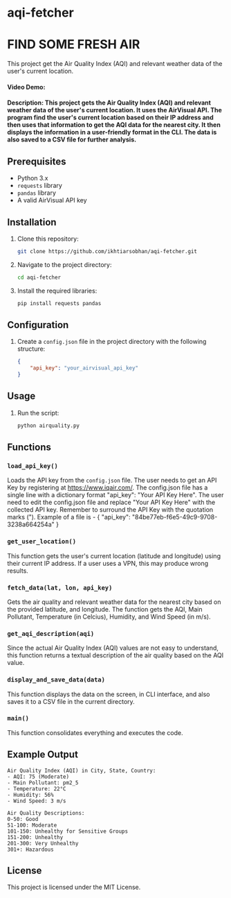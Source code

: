 # aqi-fetcher
# FIND SOME FRESH AIR
This project get the Air Quality Index (AQI) and relevant weather data of the user's current location.

#### Video Demo:  <URL HERE>
#### Description: This project gets the Air Quality Index (AQI) and relevant weather data of the user's current location. It uses the AirVisual API. The program find the user's current location based on their IP address and then uses that information to get the AQI data for the nearest city. It then displays the information in a user-friendly format in the CLI. The data is also saved to a CSV file for further analysis.

## Prerequisites
- Python 3.x
- `requests` library
- `pandas` library
- A valid AirVisual API key

## Installation
1. Clone this repository:
   ```sh
   git clone https://github.com/ikhtiarsobhan/aqi-fetcher.git
   ```
2. Navigate to the project directory:
   ```sh
   cd aqi-fetcher
   ```
3. Install the required libraries:
   ```sh
   pip install requests pandas
   ```

## Configuration
1. Create a `config.json` file in the project directory with the following structure:
   ```json
   {
       "api_key": "your_airvisual_api_key"
   }
   ```

## Usage
1. Run the script:
   ```sh
   python airquality.py
   ```

## Functions

### `load_api_key()`
Loads the API key from the `config.json` file. The user needs to get an API Key by registering at https://www.iqair.com/. The config.json file has a single line with a dictionary format "api_key": "Your API Key Here". The user need to edit the config.json file and replace "Your API Key Here" with the collected API key. Remember to surround the API Key with the quotation marks ("). Example of a file is - 
      {
          "api_key": "84be77eb-f6e5-49c9-9708-3238a664254a"
      }  


### `get_user_location()`
This function gets the user's current location (latitude and longitude) using their current IP address. If a user uses a VPN, this may produce wrong results.

### `fetch_data(lat, lon, api_key)`
Gets the air quality and relevant weather data for the nearest city based on the provided latitude, and longitude. The function gets the AQI, Main Pollutant, Temperature (in Celcius), Humidity, and Wind Speed (in m/s).

### `get_aqi_description(aqi)`
Since the actual Air Quality Index (AQI) values are not easy to understand, this function returns a textual description of the air quality based on the AQI value.

### `display_and_save_data(data)`
This function displays the data on the screen, in CLI interface, and also saves it to a CSV file in the current directory.

### `main()`
This function consolidates everything and executes the code.


## Example Output
```
Air Quality Index (AQI) in City, State, Country:
- AQI: 75 (Moderate)
- Main Pollutant: pm2_5
- Temperature: 22°C
- Humidity: 56%
- Wind Speed: 3 m/s

Air Quality Descriptions:
0-50: Good
51-100: Moderate
101-150: Unhealthy for Sensitive Groups
151-200: Unhealthy
201-300: Very Unhealthy
301+: Hazardous
```

## License
This project is licensed under the MIT License.
